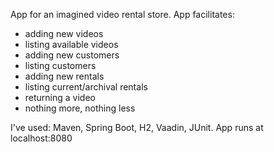 App for an imagined video rental store.
App facilitates:
- adding new videos
- listing available videos
- adding new customers
- listing customers
- adding new rentals
- listing current/archival rentals
- returning a video
- nothing more, nothing less

I've used: Maven, Spring Boot, H2, Vaadin, JUnit. 
App runs at localhost:8080
